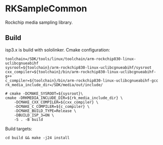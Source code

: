 # RKSampleCommon
Rockchip media sampling library.

## Build 
isp3.x is build with sololinker. Cmake configuration:
```
toolchain=/SDK/tools/linux/toolchain/arm-rockchip830-linux-uclibcgnueabihf
sysroot=${toolchain}/arm-rockchip830-linux-uclibcgnueabihf/sysroot
cxx_compiler=${toolchain}/bin/arm-rockchip830-linux-uclibcgnueabihf-g++
c_compiler=${toolchain}/bin/arm-rockchip830-linux-uclibcgnueabihf-gcc
rk_media_include_dir=/SDK/media/out/include/

# cmake -DCMAKE_SYSROOT=${sysroot}\
cmake -DRKMEDIA_INCLUDE_DIR=${rk_media_include_dir} \
    -DCMAKE_CXX_COMPILER=${cxx_compiler} \
    -DCMAKE_C_COMPILER=${c_compiler} \
    -DCMAKE_BUILD_TYPE=Release \
    -DBUILD_ISP_3=ON \
    -S . -B build
```

Build targets:
```
cd build && make -j24 install
```